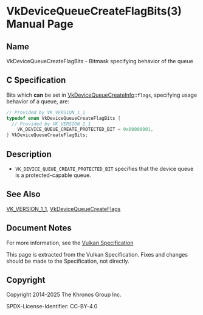 # VkDeviceQueueCreateFlagBits(3) Manual Page

## Name

VkDeviceQueueCreateFlagBits - Bitmask specifying behavior of the queue



## [](#_c_specification)C Specification

Bits which **can** be set in [VkDeviceQueueCreateInfo](https://registry.khronos.org/vulkan/specs/latest/man/html/VkDeviceQueueCreateInfo.html)::`flags`, specifying usage behavior of a queue, are:

```c++
// Provided by VK_VERSION_1_1
typedef enum VkDeviceQueueCreateFlagBits {
  // Provided by VK_VERSION_1_1
    VK_DEVICE_QUEUE_CREATE_PROTECTED_BIT = 0x00000001,
} VkDeviceQueueCreateFlagBits;
```

## [](#_description)Description

- `VK_DEVICE_QUEUE_CREATE_PROTECTED_BIT` specifies that the device queue is a protected-capable queue.

## [](#_see_also)See Also

[VK\_VERSION\_1\_1](https://registry.khronos.org/vulkan/specs/latest/man/html/VK_VERSION_1_1.html), [VkDeviceQueueCreateFlags](https://registry.khronos.org/vulkan/specs/latest/man/html/VkDeviceQueueCreateFlags.html)

## [](#_document_notes)Document Notes

For more information, see the [Vulkan Specification](https://registry.khronos.org/vulkan/specs/latest/html/vkspec.html#VkDeviceQueueCreateFlagBits)

This page is extracted from the Vulkan Specification. Fixes and changes should be made to the Specification, not directly.

## [](#_copyright)Copyright

Copyright 2014-2025 The Khronos Group Inc.

SPDX-License-Identifier: CC-BY-4.0